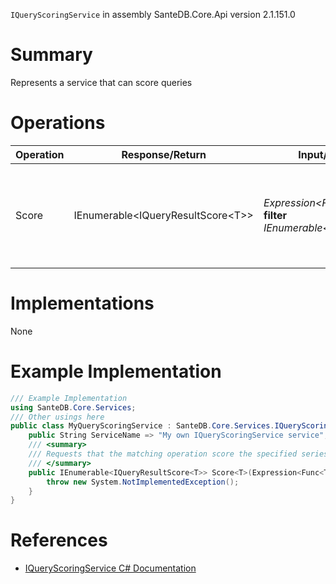 `IQueryScoringService` in assembly SanteDB.Core.Api version 2.1.151.0

# Summary
Represents a service that can score queries

# Operations

|Operation|Response/Return|Input/Parameter|Description|
|-|-|-|-|
|Score|IEnumerable&lt;IQueryResultScore&lt;T>>|*Expression&lt;Func&lt;T,Boolean>>* **filter**<br/>*IEnumerable&lt;T>* **results**|Requests that the matching operation score the specified series of results|

# Implementations

None

# Example Implementation
```csharp
/// Example Implementation
using SanteDB.Core.Services;
/// Other usings here
public class MyQueryScoringService : SanteDB.Core.Services.IQueryScoringService { 
	public String ServiceName => "My own IQueryScoringService service";
	/// <summary>
	/// Requests that the matching operation score the specified series of results
	/// </summary>
	public IEnumerable<IQueryResultScore<T>> Score<T>(Expression<Func<T,Boolean>> filter,IEnumerable<T> results){
		throw new System.NotImplementedException();
	}
}
```

# References

* [IQueryScoringService C# Documentation](http://santesuite.org/assets/doc/net/html/T_SanteDB_Core_Services_IQueryScoringService.htm)
